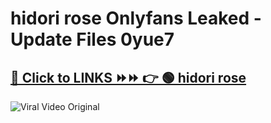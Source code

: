 
 # hidori rose Onlyfans Leaked - Update Files 0yue7

## <h2><a href="https://clipsfans.com/hidori_rose&ref=git">🔗 Click to LINKS ⏩⏩ 👉 🟢 hidori rose </a></h2>

<a href="https://clipsfans.com/hidori_rose&ref=git" rel="nofollow" data-target="animated-image.originalLink"><img src="https://i.ibb.co.com/xMMVF88/686577567.gif" alt="Viral Video Original" style="max-width: 100%; display: inline-block;" data-target="animated-image.originalImage"></a>

